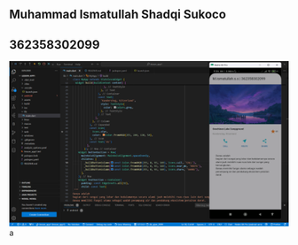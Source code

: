 ## Muhammad Ismatullah Shadqi Sukoco
## 362358302099


![Screenshot_Image](assets\images\hasil.png)a